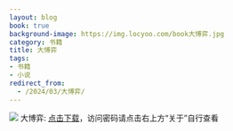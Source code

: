 ```yaml
---
layout: blog
book: true
background-image: https://img.locyoo.com/book大博弈.jpg
category: 书籍
title: 大博弈
tags:
- 书籍
- 小说
redirect_from:
  - /2024/03/大博弈/
---
```

![](https://img.locyoo.com/book大博弈.jpg)
大博弈: <a name = "ref1" href="https://url18.ctfile.com/f/50983618-1375544143-a6aa89?p=3619">点击下载</a>，访问密码请点击右上方“关于”自行查看